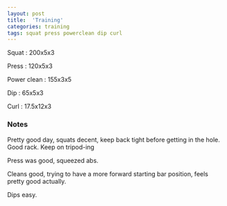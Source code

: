 ```yaml
---
layout: post
title:  'Training'
categories: training
tags: squat press powerclean dip curl
---
```


Squat       :   200x5x3

Press       :   120x5x3

Power clean :   155x3x5

Dip         :   65x5x3

Curl        :   17.5x12x3

### Notes

Pretty good day, squats decent, keep back tight before getting in the hole. Good rack.
Keep on tripod-ing

Press was good, squeezed abs.

Cleans good, trying to have a more forward starting bar position, feels pretty good
actually.

Dips easy.
